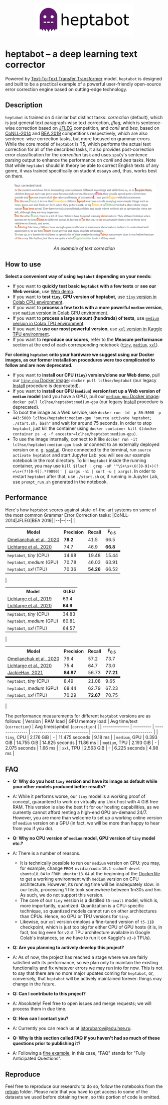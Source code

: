 <p align="center"> <a href="https://lcl-correct.it"><img height="100" src="./assets/heptabot_logo.svg" alt="heptabot logo"></a> </p>

# heptabot – a deep learning text corrector
Powered by [Text-To-Text Transfer Transformer](https://github.com/google-research/text-to-text-transfer-transformer) model, `heptabot` is designed and built to be a practical example of a powerful user-friendly open-source error correction engine based on cutting-edge technology.

## Description
`heptabot` is trained on 4 similar but distinct tasks: *correction* (default), which is just general text paragraph-wise text correction, *jfleg*, which is sentence-wise correction based on [JFLEG](https://github.com/keisks/jfleg) competition, and *conll* and *bea*, based on [CoNLL-2014](https://www.comp.nus.edu.sg/~nlp/conll14st.html) and [BEA 2019](https://www.cl.cam.ac.uk/research/nl/bea2019st/) competitions respectively, which are also sentence-wise correction tasks, but more focused on grammar errors. While the core model of `heptabot` is T5, which performs the actual text correction for all of the described tasks, it also provides post-correction error classification for the *correction* task and uses `spaCy`'s sentence parsing output to enhance the performance on *conll* and *bea* tasks. Note that while `heptabot` should in theory be able to correct English texts of any genre, it was trained specifically on student essays and, thus, works best on them.
<p align="center"> <img width="90%" src="./assets/example_correction.png" alt="Screenshot of an example text corrected by heptabot"> </p>
<p align="center"> <i>An example of text correction</i> </p>

## How to use
**Select a convenient way of using `heptabot` depending on your needs:**
* If you want to **quickly test basic `heptabot` with a few texts** or **see our Web version**, use [Web demo](https://lcl-correct.it/).
* If you want to **test `tiny`, CPU version of heptabot**, use [`tiny` version in Colab CPU environment](https://colab.research.google.com/github/lcl-hse/heptabot/blob/cpu/notebooks/Run_tiny_model_on_Colab_CPU.ipynb).
* If you want to **process a few texts with a more powerful `medium` version**, use [`medium` version in Colab GPU environment](https://colab.research.google.com/github/lcl-hse/heptabot/blob/gpu-tpu/notebooks/Run_medium_model_on_Colab_GPU.ipynb).
* If you want to **process a large amount (hundreds) of texts**, use [`medium` version in Colab TPU environment](https://colab.research.google.com/github/lcl-hse/heptabot/blob/gpu-tpu/notebooks/Run_medium_model_on_Colab_TPU.ipynb).
* If you want to **use our most powerful version**, use [`xxl` version in Kaggle TPU environment](https://www.kaggle.com/isikus/run-heptabot-xxl-model-on-tpu).
* If you want to **reproduce our scores**, refer to the **Measure performance** section at the end of each corresponding notebook ([`tiny`](https://colab.research.google.com/github/lcl-hse/heptabot/blob/cpu/notebooks/Run_tiny_model_on_Colab_CPU.ipynb#scrollTo=HH35ksIc5qj6), [`medium`](https://colab.research.google.com/github/lcl-hse/heptabot/blob/gpu-tpu/notebooks/Run_medium_model_on_Colab_GPU.ipynb#scrollTo=HH35ksIc5qj6), [`xxl`](https://www.kaggle.com/isikus/run-heptabot-xxl-model-on-tpu?scriptVersionId=69426878&cellId=32)).

**For cloning `heptabot` onto your hardware we suggest using our Docker images, as our former installation procedures were too complicated to follow and are now deprecated.**
* If you want to **install our CPU (`tiny`) version/clone our Web demo**, pull our [`tiny-cpu` Docker image](https://hub.docker.com/layers/lclhse/heptabot/tiny-cpu/images/sha256-030e21180f80b754b037de09b1f86f0d9d7601cdbf68782ecbf9869d6247756a): `docker pull lclhse/heptabot` (our legacy [Install](https://github.com/lcl-hse/heptabot/blob/cpu/legacy/Install.ipynb) procedure is deprecated).
* If you want to **install our GPU (`medium`) version/set up a Web version of `medium` model** (and you have a GPU), pull our [`medium-gpu` Docker image](https://hub.docker.com/layers/lclhse/heptabot/medium-gpu/images/sha256-3290267a1b9e3b4b5cac10e46ff8365e5d7ea3da3c8555e6454ede640f975048): `docker pull lclhse/heptabot:medium-gpu` (our legacy [Install](https://github.com/lcl-hse/heptabot/blob/gpu-tpu/legacy/Install.ipynb) procedure is deprecated).
* To boot the image as a Web service, use `docker run -td -p 80:5000 -p 443:5000 lclhse/heptabot:medium-gpu "source activate heptabot; ./start.sh; bash"` and wait for around 75 seconds. In order to stop `heptabot`, just kill the container using `docker container kill $(docker container ps -q -f ancestor=lclhse/heptabot:medium-gpu)`.
* To use the image internally, connect to it like `docker run -it lclhse/heptabot:medium-gpu bash` or connect to an externally deployed version on e. g. [vast.ai](https://vast.ai/). Once connected to the terminal, run `source activate heptabot` and start Jupyter Lab: you will see our example notebook in the root directory. To kill `heptabot` inside the running container, you may use `kill $(lsof | grep -oP '^\S+\s+\K([0-9]+)(?=\s+(?![0-9]).*?9090)' | xargs -n1 | sort -u | xargs)`. In order to restart `heptabot` after that, use `./start.sh` or, if running in Jupyter Lab, use `prompt_run.sh` generated in the notebook.

## Performance
Here's how `heptabot` scores against state-of-the-art systems on some of the most common Grammar Error Correction tasks:
|CoNLL-2014|JFLEG|BEA 2019|
|--|--|--|
|<table> <tbody><tr><th>Model</th><th>Precision</th><th>Recall</th><th>F<sub>0.5</sub></th></tr><tr><td><a href="https://www.aclweb.org/anthology/2020.bea-1.16/">Omelianchuk et al., 2020</a></td><td><strong>78.2</strong></td><td>41.5</td><td>66.5</td></tr><tr><td><a href="https://www.aclweb.org/anthology/2020.tacl-1.41/">Lichtarge et al., 2020</a></td><td>74.7</td><td>46.9</td><td><strong>66.8</strong></td></tr><tr style="border-top: thick solid;"><td>`heptabot`, <em>tiny</em> (CPU)</td><td>14.68</td><td>19.48</td><td>15.44</td></tr><tr><td>`heptabot`, <em>medium</em> (GPU)</td><td>70.78</td><td>46.03</td><td>63.91</td></tr><tr>  <td>`heptabot`, <em>xxl</em> (TPU)</td><td>70.36</td><td><strong>54.26</strong></td><td>66.52</td></tr></tbody> </table>| <table> <tbody><tr><th>Model</th><th>GLEU</th></tr><tr><td><a href="https://www.aclweb.org/anthology/N19-1333/">Lichtarge et al., 2019</a></td><td>63.4</td></tr><tr><td><a href="https://www.aclweb.org/anthology/2020.tacl-1.41/">Lichtarge et al., 2020</a></td><td><strong>64.9</strong></td></tr><tr style="border-top: thick solid;"><td>`heptabot`, <em>tiny</em> (CPU)</td><td>34.83</td></tr>  <tr><td>`heptabot`, <em>medium</em> (GPU)</td><td>60.81</td></tr><tr><td>`heptabot`, <em>xxl</em> (TPU)</td><td>64.57</td></tr></tbody> </table>|<table> <tbody><tr><th>Model</th><th>Precision</th><th>Recall</th><th>F<sub>0.5</sub></th></tr><tr><td><a href="https://www.aclweb.org/anthology/2020.bea-1.16/">Omelianchuk et al., 2020</a></td><td>79.4</td><td>57.2</td><td>73.7</td></tr><tr><td><a href="https://www.aclweb.org/anthology/2020.tacl-1.41/">Lichtarge et al., 2020</a></td><td>75.4</td>  <td>64.7</td><td>73.0</td></tr><tr><td><a href="https://competitions.codalab.org/my/competition/submission/871700/detailed_results/">JackieHan, 2021</a></td><td><strong>84.87</strong></td><td>56.73</td><td><strong>77.21</strong></td></tr><tr style="border-top: thick solid;"><td>`heptabot`, <em>tiny</em> (CPU)</td><td>8.49</td><td>21.08</td><td>9.65</td></tr>  <tr><td>`heptabot`, <em>medium</em> (GPU)</td><td>68.44</td><td>62.79</td><td>67.23</td></tr><tr><td>`heptabot`, <em>xxl</em> (TPU)</td><td>70.29</td>  <td><strong>72.67</strong></td><td>70.75</td></tr></tbody> </table>|

The performance measurements for different `heptabot` versions are as follows:
| Version       | RAM load  | GPU memory load | Avg time/text (`correction`) | Avg time/symbol (`correction`) |
| ------------- | --------- | --------------- | ---------------------------- | ------------------------------ |
| `tiny`, CPU   | 2.176 GiB | -               | 11.475 seconds               | 9.18 ms                        |
| `medium`, GPU | 0.393 GiB | 14.755 GiB      | 14.825 seconds               | 11.86 ms                       |
| `medium`, TPU | 2.193 GiB | -               | 2.075 seconds                | 1.66 ms                        |
| `xxl`, TPU    | 2.563 GiB | -               | 6.225 seconds                | 4.98 ms                        |

## FAQ
* **Q: Why do you host `tiny` version and have its image as default while your other models produced better results?**
* A: While it performs worse, our `tiny` model is a working proof of concept, guaranteed to work on virtually any Unix host with 4 GiB free RAM. This version is also the best fit for our hosting capabilities, as we currently cannot afford renting a high-end GPU on-demand 24/7. However, you are more than welcome to set up a working online version of `medium` version on a GPU (in fact, we will be more than happy to hear from you if you do).

* **Q: Why no CPU version of `medium` model, GPU version of `tiny` model etc.?**
* A: There is a number of reasons.
  - It is technically possible to run our `medium` version on CPU: you may, for example, change `FROM nvidia/cuda:10.1-cudnn7-devel-ubuntu18.04` to `FROM ubuntu:18.04` at the beginning of the [Dockerfile](https://github.com/lcl-hse/heptabot/blob/gpu-tpu/Dockerfile) to get a working environment with `medium` version on CPU architecture. However, its running time will be inadequately slow: in our tests, processing 1 file took somewhere between 1m30s and 5m. As such, we do not support this version.
  - The core of our `tiny` version is a distilled `t5-small` model, which is, more importantly, quantized. Quantization is a CPU-specific technique, so quantized models cannot run on other architectures than CPUs. Hence, no GPU or TPU versions for `tiny`.
  - Likewise, our `xxl` version employs a fine-tuned version of `t5-11B` checkpoint, which is just too big for either CPU of GPU hosts (it is, in fact, too big even for `v2-8` TPU architecture available in Google Colab's instances, so we have to run it on Kaggle's `v3-8` TPUs).

* **Q: Are you planning to actively develop this project?**
* A: As of now, the project has reached a stage where we are fairly satisfied with its performance, so we plan only to maintain the existing functionality and fix whatever errors we may run into for now. This is not to say that there are no more major updates coming for `heptabot`, or, conversely, that `heptabot` will be actively maintained forever: things may change in the future.

* **Q: Can I contribute to this project?**
* A: Absolutely! Feel free to open issues and merge requests; we will process them in due time.

* **Q: How can I contact you?**
* A: Currently you can reach us at [istorubarov@edu.hse.ru](mailto:istorubarov@edu.hse.ru).

* **Q: Why is this section called FAQ if you haven't had so much of these questions prior to publishing it?**
* A: Following a [fine example](https://youtu.be/8YUWDrLazCg), in this case, "FAQ" stands for "Fully Anticipated Questions".

## Reproduce
Feel free to reproduce our research: to do so, follow the notebooks from the [retrain](https://github.com/lcl-hse/heptabot/blob/cpu/retrain/) folder. Please note that you have to get access to some of the datasets we used before obtaining them, so this portion of code is omitted.
